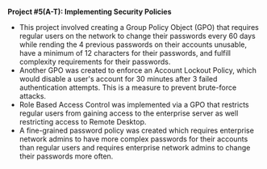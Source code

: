 **Project #5(A-T): Implementing Security Policies**

- This project involved creating a Group Policy Object (GPO) that requires regular users on the network to change their passwords every 60 days while rending the 4 previous passwords on their accounts unusable, have a minimum of 12 characters for their passwords, and fulfill complexity requirements for their passwords.
- Another GPO was created to enforce an Account Lockout Policy, which would disable a user's account for 30 minutes after 3 failed authentication attempts. This is a measure to prevent brute-force attacks.
- Role Based Access Control was implemented via a GPO that restricts regular users from gaining access to the enterprise server as well restricting access to Remote Desktop. 
- A fine-grained password policy was created which requires enterprise network admins to have more complex passwords for their accounts than regular users and requires enterprise network admins to change their passwords more often.
